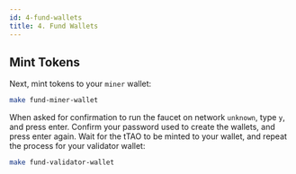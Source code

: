 ```yaml
---
id: 4-fund-wallets
title: 4. Fund Wallets
---
```


## Mint Tokens

Next, mint tokens to your `miner` wallet:

```bash
make fund-miner-wallet
```

When asked for confirmation to run the faucet on network `unknown`, type `y`, and press enter. Confirm your password used to create the wallets, and press enter again. Wait for the tTAO to be minted to your wallet, and repeat the process for your validator wallet:

```bash
make fund-validator-wallet
```
